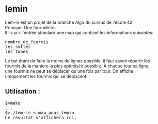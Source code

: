 # lemin
Lem-in est un projet de la branche Algo du cursus de l'école 42.<br>
Principe: Une fourmilière.<br>
Il lis sur l'entrée standard une map qui contient les informations suivantes:<br>
<pre>
nombre_de_fourmis
les_salles
les_tubes
</pre>
Le but étant de faire le moins de lignes possible, il faut savoir répartir les fourmis de la manière la plus optimisée possible.
À chaque tour sa ligne, une fourmis ne peut se déplacer qu'une fois par tour. On affiche uniquement les fourmis qui se déplacent.
<h2>Utilisation :</h2>
<pre>
$>make
...
$>./lem-in < map_pour_lemin
Le résultat s'affichera ici.
</pre>
